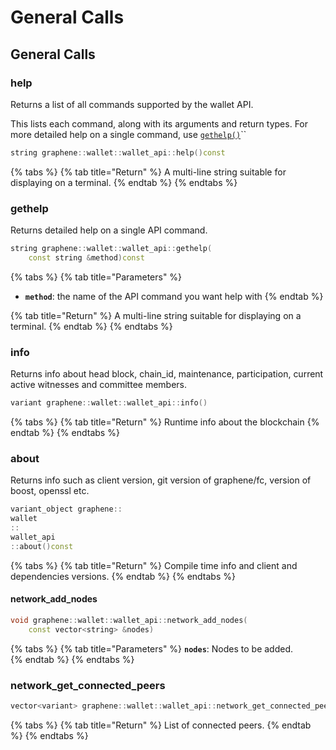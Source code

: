 # General Calls

## General Calls

### help

Returns a list of all commands supported by the wallet API.

This lists each command, along with its arguments and return types. For more detailed help on a single command, use [`gethelp()`](general-calls.md#gethelp)\`\`

```cpp
string graphene::wallet::wallet_api::help()const
```

{% tabs %}
{% tab title="Return" %}
A multi-line string suitable for displaying on a terminal.
{% endtab %}
{% endtabs %}

### gethelp

Returns detailed help on a single API command.

```cpp
string graphene::wallet::wallet_api::gethelp(
    const string &method)const
```

{% tabs %}
{% tab title="Parameters" %}
* **`method`**: the name of the API command you want help with
{% endtab %}

{% tab title="Return" %}
A multi-line string suitable for displaying on a terminal.
{% endtab %}
{% endtabs %}

### info

Returns info about head block, chain\_id, maintenance, participation, current active witnesses and committee members.

```cpp
variant graphene::wallet::wallet_api::info()
```

{% tabs %}
{% tab title="Return" %}
Runtime info about the blockchain
{% endtab %}
{% endtabs %}

### about

Returns info such as client version, git version of graphene/fc, version of boost, openssl etc.

```cpp
variant_object graphene::
wallet
::
wallet_api
::about()const
```

{% tabs %}
{% tab title="Return" %}
Compile time info and client and dependencies versions.
{% endtab %}
{% endtabs %}

#### network\_add\_nodes

```cpp
void graphene::wallet::wallet_api::network_add_nodes(
    const vector<string> &nodes)
```

{% tabs %}
{% tab title="Parameters" %}
**`nodes`**: Nodes to be added.  
{% endtab %}
{% endtabs %}

### network\_get\_connected\_peers

```cpp
vector<variant> graphene::wallet::wallet_api::network_get_connected_peers()
```

{% tabs %}
{% tab title="Return" %}
List of connected peers.
{% endtab %}
{% endtabs %}

